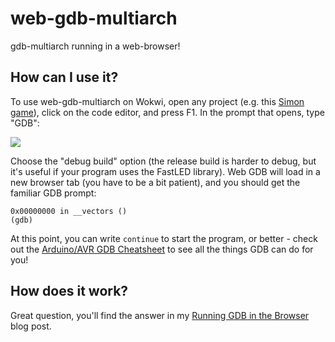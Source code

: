 # web-gdb-multiarch

gdb-multiarch running in a web-browser!

## How can I use it?

To use web-gdb-multiarch on Wokwi, open any project (e.g. this [Simon game](https://wokwi.com/arduino/libraries/demo/simon-game)),
click on the code editor, and press F1. In the prompt that opens, type "GDB":

![](https://blog.wokwi.com/content/images/2021/02/image-8.png)

Choose the "debug build" option (the release build is harder to debug, but it's useful if your program uses the FastLED library).
Web GDB will load in a new browser tab (you have to be a bit patient), and you should get the familiar GDB prompt:

```
0x00000000 in __vectors ()
(gdb)
```

At this point, you can write `continue` to start the program, or better - check out the
[Arduino/AVR GDB Cheatsheet](https://blog.wokwi.com/gdb-avr-arduino-cheatsheet/) to see all the things GDB can do for you!

## How does it work?

Great question, you'll find the answer in my [Running GDB in the Browser](https://blog.wokwi.com/running-gdb-in-the-browser) blog post.
